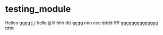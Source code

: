# testing_module
Helloo
gggg
jjjj
hello
jjj
lll
hhh
tttt
gggg
nnn
eee
dddd
ffff
gggggggggggggg
tttttt
